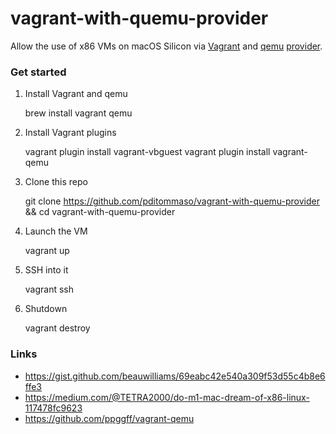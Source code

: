 # vagrant-with-quemu-provider

Allow the use of x86 VMs on macOS Silicon via [Vagrant](https://www.vagrantup.com/) and [qemu](https://www.qemu.org/) [provider](https://github.com/ppggff/vagrant-qemu).


### Get started 

1. Install Vagrant and qemu 

    brew install vagrant qemu

2. Install Vagrant plugins 

    vagrant plugin install vagrant-vbguest
    vagrant plugin install vagrant-qemu


3. Clone this repo 

    git clone https://github.com/pditommaso/vagrant-with-quemu-provider \
      && cd vagrant-with-quemu-provider


4. Launch the VM

    vagrant up

5. SSH into it 

    vagrant ssh 


6. Shutdown 

    vagrant destroy 


### Links 

  * https://gist.github.com/beauwilliams/69eabc42e540a309f53d55c4b8e6ffe3
  * https://medium.com/@TETRA2000/do-m1-mac-dream-of-x86-linux-117478fc9623
  * https://github.com/ppggff/vagrant-qemu